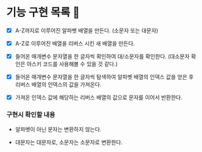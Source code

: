 # 기능 구현 목록 🌈

- [x] A-Z까지로 이루어진 알파벳 배열을 만든다. (소문자 또는 대문자)

- [x] A-Z로 이루어진 배열을 리버스 시킨 새 배열을 만든다.

- [x] 들어온 매개변수 문자열을 한 글자씩 확인하여 대/소문자를 확인한다. (대소문자 확인은 아스키 코드를 사용해볼 수 있을 것 같다.)

- [x] 들어온 매개변수 문자열을 한 글자씩 탐색하여 알파벳 배열의 인덱스 값을 얻은 후 리버스 배열의 인덱스의 값을 가져온다.

- [x] 가져온 인덱스 값에 해당하는 리버스 배열의 값으로 문자를 이어서 반환한다.

### 구현시 확인할 내용

- 알파벳이 아닌 문자는 변환하지 않는다.

- 대문자는 대문자로, 소문자는 소문자로 변환한다.
